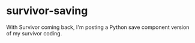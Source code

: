# survivor-saving
With Survivor coming back, I'm posting a Python save component version of my survivor coding.
